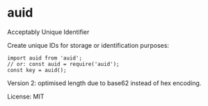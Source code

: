 # auid
Acceptably Unique Identifier

Create unique IDs for storage or identification purposes:

```
import auid from 'auid';
// or: const auid = require('auid');
const key = auid();
```

Version 2: optimised length due to base62 instead of hex encoding.

License: MIT

